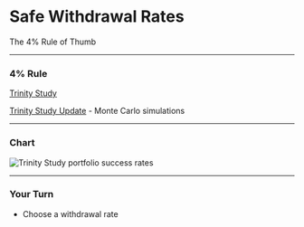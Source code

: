 # Safe Withdrawal Rates

The 4% Rule of Thumb

---

### 4% Rule

[Trinity Study](https://www.aaii.com/files/pdf/6794_retirement-savings-choosing-a-withdrawal-rate-that-is-sustainable.pdf)

[Trinity Study Update](https://www.bogleheads.org/wiki/Trinity_study_update) - Monte Carlo simulations

---

### Chart

![Trinity Study portfolio success rates](https://www.bogleheads.org/w/images/d/df/TrinityTable3.jpg)

---

### Your Turn

- Choose a withdrawal rate
